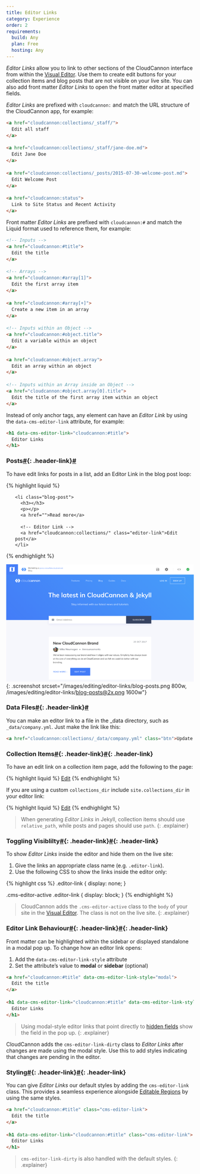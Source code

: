 ```yaml
---
title: Editor Links
category: Experience
order: 2
requirements:
  build: Any
  plan: Free
  hosting: Any
---
```


*Editor Links* allow you to link to other sections of the CloudCannon interface from within the [Visual Editor](/editing/editors/visual-editor/). Use them to create edit buttons for your collection items and blog posts that are not visible on your live site. You can also add front matter *Editor Links* to open the front matter editor at specified fields.

*Editor Links* are prefixed with `cloudcannon:` and match the URL structure of the CloudCannon app, for example:

~~~html
<a href="cloudcannon:collections/_staff/">
  Edit all staff
</a>

<a href="cloudcannon:collections/_staff/jane-doe.md">
  Edit Jane Doe
</a>

<a href="cloudcannon:collections/_posts/2015-07-30-welcome-post.md">
  Edit Welcome Post
</a>

<a href="cloudcannon:status">
  Link to Site Status and Recent Activity
</a>
~~~

Front matter *Editor Links* are prefixed with `cloudcannon:#` and match the Liquid format used to reference them, for example:

~~~html
<!-- Inputs -->
<a href="cloudcannon:#title">
  Edit the title
</a>

<!-- Arrays -->
<a href="cloudcannon:#array[1]">
  Edit the first array item
</a>

<a href="cloudcannon:#array[+]">
  Create a new item in an array
</a>

<!-- Inputs within an Object -->
<a href="cloudcannon:#object.title">
  Edit a variable within an object
</a>

<a href="cloudcannon:#object.array">
  Edit an array within an object
</a>

<!-- Inputs within an Array inside an Object -->
<a href="cloudcannon:#object.array[0].title">
  Edit the title of the first array item within an object
</a>
~~~

Instead of only anchor tags, any element can have an *Editor Link* by using the `data-cms-editor-link` attribute, for example:

~~~html
<h1 data-cms-editor-link="cloudcannon:#title">
  Editor Links
</h1>
~~~

### Posts[\#](#posts){: .header-link}[\#](#posts)

To have edit links for posts in a list, add an Editor Link in the blog post loop:

{% highlight liquid %}
<ul class="blog-posts">

    <li class="blog-post">
      <h3></h3>
      <p></p>
      <a href="">Read more</a>

      <!-- Editor Link -->
      <a href="cloudcannon:collections/" class="editor-link">Edit post</a>
    </li>

</ul>
{% endhighlight %}

![CloudCannon blog posts with edit buttons](/images/editing/editor-links/blog-posts.png){: .screenshot srcset="/images/editing/editor-links/blog-posts.png 800w, /images/editing/editor-links/blog-posts@2x.png 1600w"}

### Data Files[\#](#data-files){: .header-link}[\#](#data-files)

You can make an editor link to a file in the \_data directory, such as `_data/company.yml`. Just make the link like this:

~~~html
<a href="cloudcannon:collections/_data/company.yml" class="btn">Update Company</a>
~~~

### Collection Items[\#](#collection-items){: .header-link}[\#](#collection-items){: .header-link}

To have an edit link on a collection item page, add the following to the page:

{% highlight liquid %}
<a href="cloudcannon:collections/" class="editor-link">Edit</a>
{% endhighlight %}

If you are using a custom `collections_dir` include `site.collections_dir` in your editor link:

{% highlight liquid %}
<a href="cloudcannon:collections//" class="editor-link">Edit</a>
{% endhighlight %}

> When generating *Editor Links* in Jekyll, collection items should use `relative_path`, while posts and pages should use `path`.
{: .explainer}

### Toggling Visiblilty[\#](#toggling-visiblilty){: .header-link}[\#](#toggling-visiblilty){: .header-link}

To show *Editor Links* inside the editor and hide them on the live site:

1. Give the links an appropriate class name (e.g. `.editor-link`).
2. Use the following CSS to show the links inside the editor only:

{% highlight css %}
.editor-link {
  display: none;
}

.cms-editor-active .editor-link {
  display: block;
}
{% endhighlight %}

> CloudCannon adds the `.cms-editor-active` class to the `body` of your site in the [Visual Editor](/editing/visual-editor/). The class is not on the live site.
{: .explainer}

### Editor Link Behaviour[\#](#editor-link-behaviour){: .header-link}[\#](#editor-link-behaviour){: .header-link}

Front matter can be highlighted within the sidebar or displayed standalone in a modal pop up. To change how an editor link opens:

1. Add the `data-cms-editor-link-style` attribute
2. Set the attribute’s value to **modal** or **sidebar** (optional)

~~~html
<a href="cloudcannon:#title" data-cms-editor-link-style="modal">
  Edit the title
</a>

<h1 data-cms-editor-link="cloudcannon:#title" data-cms-editor-link-style="modal">
  Editor Links
</h1>
~~~

> Using modal-style editor links that point directly to [hidden fields](/editing/editors/front-matter-editor/#hidden) show the field in the pop up.
{: .explainer}

CloudCannon adds the `cms-editor-link-dirty` class to *Editor Links* after changes are made using the modal style. Use this to add styles indicating that changes are pending in the editor.

### Styling[\#](#styling){: .header-link}[\#](#styling){: .header-link}

You can give *Editor Links* our default styles by adding the `cms-editor-link` class. This provides a seamless experience alongside [Editable Regions](/editing/interfaces/editable-regions/) by using the same styles.

~~~html
<a href="cloudcannon:#title" class="cms-editor-link">
  Edit the title
</a>

<h1 data-cms-editor-link="cloudcannon:#title" class="cms-editor-link">
  Editor Links
</h1>
~~~

> `cms-editor-link-dirty` is also handled with the default styles.
{: .explainer}